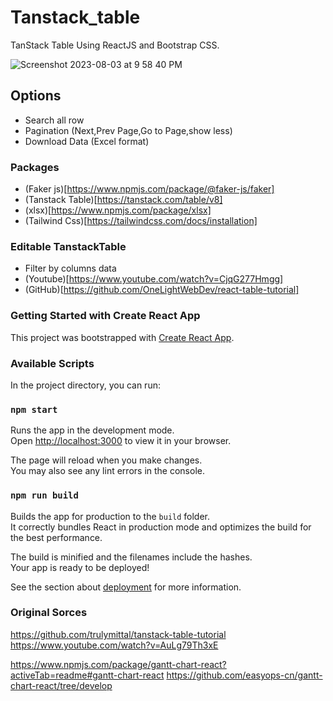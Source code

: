 # Tanstack_table

TanStack Table Using ReactJS and Bootstrap CSS.

![Screenshot 2023-08-03 at 9 58 40 PM](https://github.com/Sridhar-C-25/Tanstack_table/assets/75136330/dc5ab74e-c487-43ed-a685-9723933b2f8f)

## Options

-   Search all row
-   Pagination (Next,Prev Page,Go to Page,show less)
-   Download Data (Excel format)

### Packages

-   (Faker js)[https://www.npmjs.com/package/@faker-js/faker]
-   (Tanstack Table)[https://tanstack.com/table/v8]
-   (xlsx)[https://www.npmjs.com/package/xlsx]
-   (Tailwind Css)[https://tailwindcss.com/docs/installation]

### Editable TanstackTable

-   Filter by columns data
-   (Youtube)[https://www.youtube.com/watch?v=CjqG277Hmgg]
-   (GitHub)[https://github.com/OneLightWebDev/react-table-tutorial]

### Getting Started with Create React App

This project was bootstrapped with [Create React App](https://github.com/facebook/create-react-app).

### Available Scripts

In the project directory, you can run:

### `npm start`

Runs the app in the development mode.\
Open [http://localhost:3000](http://localhost:3000) to view it in your browser.

The page will reload when you make changes.\
You may also see any lint errors in the console.

### `npm run build`

Builds the app for production to the `build` folder.\
It correctly bundles React in production mode and optimizes the build for the best performance.

The build is minified and the filenames include the hashes.\
Your app is ready to be deployed!

See the section about [deployment](https://facebook.github.io/create-react-app/docs/deployment) for more information.

### Original Sorces

https://github.com/trulymittal/tanstack-table-tutorial
https://www.youtube.com/watch?v=AuLg79Th3xE

https://www.npmjs.com/package/gantt-chart-react?activeTab=readme#gantt-chart-react
https://github.com/easyops-cn/gantt-chart-react/tree/develop
